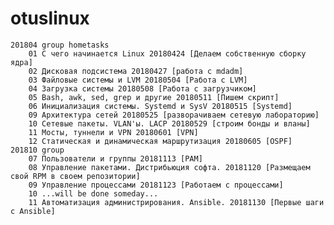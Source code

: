 # otuslinux

	201804 group hometasks
		01 С чего начинается Linux 20180424 [Делаем собственную сборку ядра]
		02 Дисковая подсистема 20180427 [работа с mdadm]
		03 Файловые системы и LVM 20180504 [Работа с LVM]
		04 Загрузка системы 20180508 [Работа с загрузчиком]
		05 Bash, awk, sed, grep и другие 20180511 [Пишем скрипт]
		06 Инициализация системы. Systemd и SysV 20180515 [Systemd]
		09 Архитектура сетей 20180525 [разворачиваем сетевую лабораторию]
		10 Сетевые пакеты. VLAN'ы. LACP 20180529 [строим бонды и вланы]
		11 Мосты, туннели и VPN 20180601 [VPN]
		12 Статическая и динамическая маршрутизация 20180605 [OSPF]
	201810 group
		07 Пользователи и группы 20181113 [PAM]
		08 Управление пакетами. Дистрибьюция софта. 20181120 [Размещаем свой RPM в своем репозитории]
		09 Управление процессами 20181123 [Работаем с процессами]
		10 ...will be done someday...
		11 Автоматизация администрирования. Ansible. 20181130 [Первые шаги с Ansible]